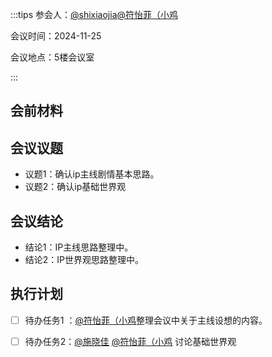 :::tips
参会人：[@shixiaojia](undefined/shixiaojia-0usvi)[@符怡菲（小鸡](undefined/fuyifeixiaoji)

会议时间：2024-11-25

会议地点：5楼会议室

:::

## 会前材料 
## 会议议题
+ 议题1：确认ip主线剧情基本思路。
+ 议题2：确认ip基础世界观

## 会议结论
+ 结论1：IP主线思路整理中。
+ 结论2：IP世界观思路整理中。

## 执行计划
- [ ] 待办任务1 ：[@符怡菲（小鸡](undefined/fuyifeixiaoji)整理会议中关于主线设想的内容。
- [ ] 待办任务2：[@施晓佳](undefined/shixiaojia-0usvi) [@符怡菲（小鸡](undefined/fuyifeixiaoji) 讨论基础世界观



